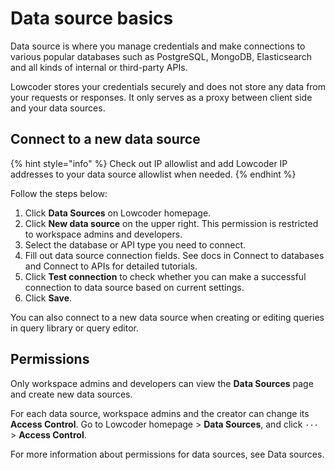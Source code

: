 # Data source basics

Data source is where you manage credentials and make connections to various popular databases such as PostgreSQL, MongoDB, Elasticsearch and all kinds of internal or third-party APIs.

Lowcoder stores your credentials securely and does not store any data from your requests or responses. It only serves as a proxy between client side and your data sources.

## Connect to a new data source

{% hint style="info" %}
Check out IP allowlist and add Lowcoder IP addresses to your data source allowlist when needed.
{% endhint %}

Follow the steps below:

1. Click **Data Sources** on Lowcoder homepage.
2. Click **New data source** on the upper right. This permission is restricted to workspace admins and developers.
3. Select the database or API type you need to connect.
4. Fill out data source connection fields. See docs in Connect to databases and Connect to APIs for detailed tutorials.
5. Click **Test connection** to check whether you can make a successful connection to data source based on current settings.
6. Click **Save**.

You can also connect to a new data source when creating or editing queries in query library or query editor.

## Permissions

Only workspace admins and developers can view the **Data Sources** page and create new data sources.

For each data source, workspace admins and the creator can change its **Access Control**. Go to Lowcoder homepage > **Data Sources**, and click `···` > **Access Control**.

For more information about permissions for data sources, see Data sources.
